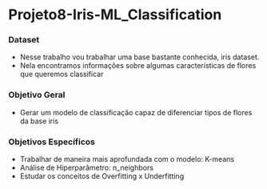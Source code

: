 # Projeto8-Iris-ML_Classification

### Dataset
- Nesse trabalho vou trabalhar uma base bastante conhecida, iris dataset.
- Nela encontramos informações sobre algumas características de flores que queremos classificar

### Objetivo Geral
- Gerar um modelo de classificação capaz de diferenciar tipos de flores da base iris

### Objetivos Específicos
- Trabalhar de maneira mais aprofundada com o modelo: K-means
- Análise de Hiperparâmetro: n_neighbors
- Estudar os conceitos de Overfitting x Underfitting
